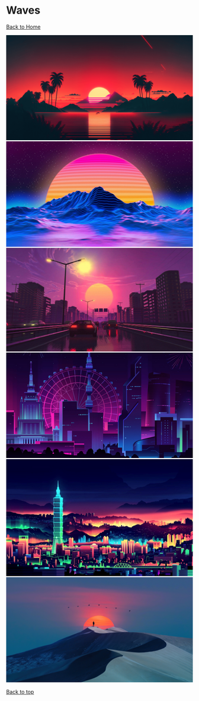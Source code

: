 # Waves

[Back to Home](https://github.com/RickyFoots/Wallpapers/tree/main)

</h1>

<img src="https://github.com/RickyFoots/Wallpapers/blob/main/Collection/Abstract/Waves/alx-sunset-over-palm-trees.png">

<img src="https://github.com/RickyFoots/Wallpapers/blob/main/Collection/Abstract/Waves/higgsas-outrun.jpg">

<img src="https://github.com/RickyFoots/Wallpapers/blob/main/Collection/Abstract/Waves/thomasshifflett31-beautiful-city-sunset.jpg">

<img src="https://github.com/RickyFoots/Wallpapers/blob/main/Collection/Abstract/Waves/wp5102649-neon-retro-city-ps4-wallpapers.png">

<img src="https://github.com/RickyFoots/Wallpapers/blob/main/Collection/Abstract/Waves/wp5998347-retro-4k-wallpapers.jpg">

<img src="https://github.com/RickyFoots/Wallpapers/blob/main/Collection/Abstract/Waves/DesertSunset.jpg">

[Back to top](#Top)